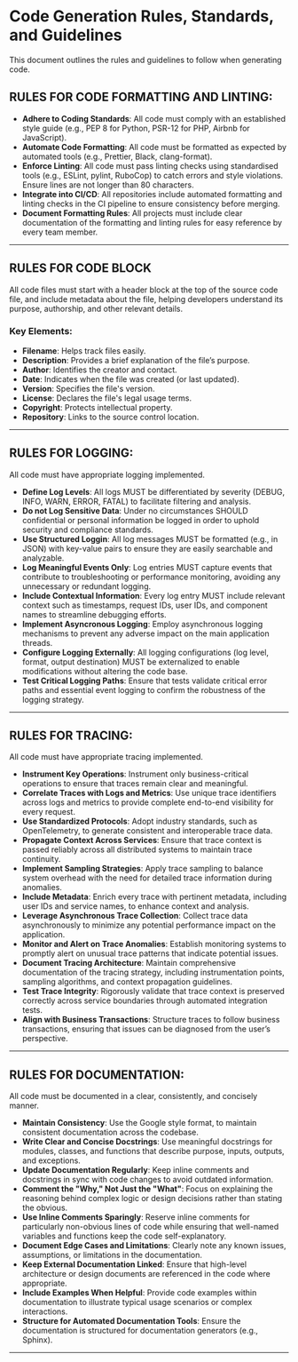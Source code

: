 # **Code Generation Rules, Standards, and Guidelines**

This document outlines the rules and guidelines to follow when generating code.

## **RULES FOR CODE FORMATTING AND LINTING:**

- **Adhere to Coding Standards**: All code must comply with an established style guide (e.g., PEP 8 for Python, PSR-12 for PHP, Airbnb for JavaScript).
- **Automate Code Formatting**: All code must be formatted as expected by automated tools (e.g., Prettier, Black, clang-format).
- **Enforce Linting**: All code must pass linting checks using standardised tools (e.g., ESLint, pylint, RuboCop) to catch errors and style violations. Ensure lines are not longer than 80 characters.
- **Integrate into CI/CD**: All repositories include automated formatting and linting checks in the CI pipeline to ensure consistency before merging.
- **Document Formatting Rules**: All projects must include clear documentation of the formatting and linting rules for easy reference by every team member.

---

## **RULES FOR CODE BLOCK**

All code files must start with a header block at the top of the source code file, and include metadata about the file, helping developers understand its purpose, authorship, and other relevant details.

### Key Elements:
- **Filename**: Helps track files easily.
- **Description**: Provides a brief explanation of the file’s purpose.
- **Author**: Identifies the creator and contact.
- **Date**: Indicates when the file was created (or last updated).
- **Version**: Specifies the file's version.
- **License**: Declares the file's legal usage terms.
- **Copyright**: Protects intellectual property.
- **Repository**: Links to the source control location.

--- 

## **RULES FOR LOGGING:**

All code must have appropriate logging implemented.

- **Define Log Levels**: All logs MUST be differentiated by severity (DEBUG, INFO, WARN, ERROR, FATAL) to facilitate filtering and analysis.  
- **Do not Log Sensitive Data**: Under no circumstances SHOULD confidential or personal information be logged in order to uphold security and compliance standards.  
- **Use Structured Loggin**: All log messages MUST be formatted (e.g., in JSON) with key-value pairs to ensure they are easily searchable and analyzable.  
- **Log Meaningful Events Only**: Log entries MUST capture events that contribute to troubleshooting or performance monitoring, avoiding any unnecessary or redundant logging.  
- **Include Contextual Information**: Every log entry MUST include relevant context such as timestamps, request IDs, user IDs, and component names to streamline debugging efforts.  
- **Implement Asyncronous Logging**: Employ asynchronous logging mechanisms to prevent any adverse impact on the main application threads.  
- **Configure Logging Externally**: All logging configurations (log level, format, output destination) MUST be externalized to enable modifications without altering the code base.  
- **Test Critical Logging Paths**: Ensure that tests validate critical error paths and essential event logging to confirm the robustness of the logging strategy.

---

## **RULES FOR TRACING:**

All code must have appropriate tracing implemented.

- **Instrument Key Operations**: Instrument only business-critical operations to ensure that traces remain clear and meaningful.
- **Correlate Traces with Logs and Metrics**: Use unique trace identifiers across logs and metrics to provide complete end-to-end visibility for every request.
- **Use Standardized Protocols**: Adopt industry standards, such as OpenTelemetry, to generate consistent and interoperable trace data.
- **Propagate Context Across Services**: Ensure that trace context is passed reliably across all distributed systems to maintain trace continuity.
- **Implement Sampling Strategies**: Apply trace sampling to balance system overhead with the need for detailed trace information during anomalies.
- **Include Metadata**: Enrich every trace with pertinent metadata, including user IDs and service names, to enhance context and analysis.
- **Leverage Asynchronous Trace Collection**: Collect trace data asynchronously to minimize any potential performance impact on the application.
- **Monitor and Alert on Trace Anomalies**: Establish monitoring systems to promptly alert on unusual trace patterns that indicate potential issues.
- **Document Tracing Architecture**: Maintain comprehensive documentation of the tracing strategy, including instrumentation points, sampling algorithms, and context propagation guidelines.
- **Test Trace Integrity**: Rigorously validate that trace context is preserved correctly across service boundaries through automated integration tests.
- **Align with Business Transactions**: Structure traces to follow business transactions, ensuring that issues can be diagnosed from the user’s perspective.

---

## **RULES FOR DOCUMENTATION:**

All code must be documented in a clear, consistently, and concisely manner.

- **Maintain Consistency**: Use the Google style format, to maintain consistent documentation across the codebase.
- **Write Clear and Concise Docstrings**: Use meaningful docstrings for modules, classes, and functions that describe purpose, inputs, outputs, and exceptions.
- **Update Documentation Regularly**: Keep inline comments and docstrings in sync with code changes to avoid outdated information.
- **Comment the "Why," Not Just the "What"**: Focus on explaining the reasoning behind complex logic or design decisions rather than stating the obvious.
- **Use Inline Comments Sparingly**: Reserve inline comments for particularly non-obvious lines of code while ensuring that well-named variables and functions keep the code self-explanatory.
- **Document Edge Cases and Limitations**: Clearly note any known issues, assumptions, or limitations in the documentation.
- **Keep External Documentation Linked**: Ensure that high-level architecture or design documents are referenced in the code where appropriate.
- **Include Examples When Helpful**: Provide code examples within documentation to illustrate typical usage scenarios or complex interactions.
- **Structure for Automated Documentation Tools**: Ensure the documentation is structured for documentation generators (e.g., Sphinx).

---
